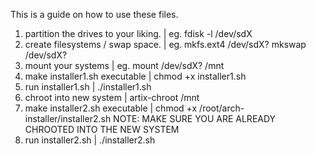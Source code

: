 This is a guide on how to use these files.

1.	partition the drives to your liking.	|	eg. fdisk -l /dev/sdX 
2.	create filesystems / swap space. 	|	eg. mkfs.ext4 /dev/sdX? mkswap /dev/sdX?
3.	mount your systems			|	eg. mount /dev/sdX? /mnt
4.	make installer1.sh executable		|	chmod +x installer1.sh
5.	run installer1.sh			|	./installer1.sh
6.	chroot into new system			|	artix-chroot /mnt
7.	make installer2.sh executable		|	chmod +x /root/arch-installer/installer2.sh NOTE: MAKE SURE YOU ARE ALREADY CHROOTED INTO THE NEW SYSTEM
8.	run installer2.sh			|	./installer2.sh
